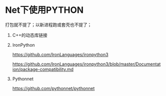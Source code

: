 # Net下使用PYTHON

打包就不提了；以新进程跑或套壳也不提了；

1. C++的动态库链接

2. IronPython   

   https://github.com/IronLanguages/ironpython3

   https://github.com/IronLanguages/ironpython3/blob/master/Documentation/package-compatibility.md

3. Pythonnet

   https://github.com/pythonnet/pythonnet





